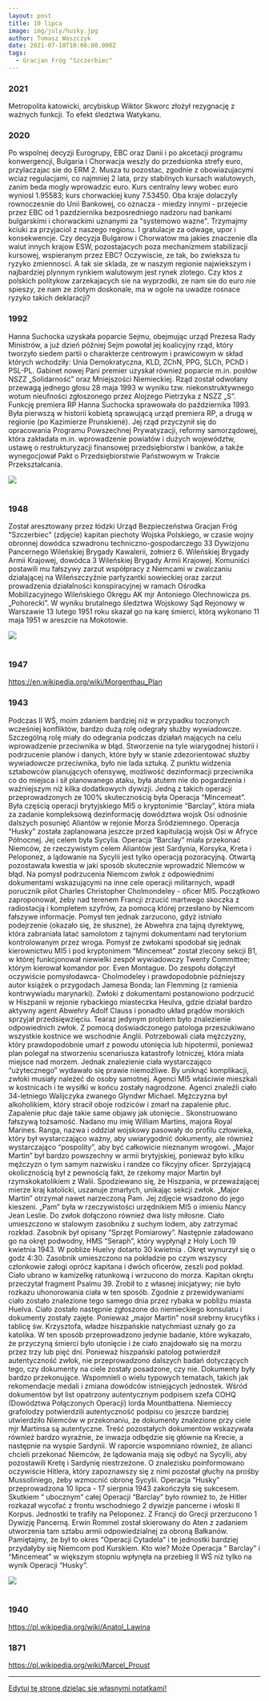 ```yaml
---
layout: post
title: 10 lipca
image: img/july/husky.jpg
author: Tomasz Waszczyk
date: 2021-07-10T10:00:00.000Z
tags:
  - Gracjan Fróg "Szczerbiec"
---
```


### 2021

Metropolita katowicki, arcybiskup Wiktor Skworc złożył rezygnację z ważnych funkcji. To efekt śledztwa Watykanu.

### 2020

Po wspolnej decyzji Eurogrupy, EBC oraz Danii i po akcetacji programu konwergencji, Bulgaria i Chorwacja weszly do przedsionka strefy euro, przylaczajac sie do ERM 2. Musza tu pozostac, zgodnie z obowiazujacymi wciaz regulacjami, co najmniej 2 lata, przy stabilnych kursach walutowych, zanim beda mogly wprowadzic euro.
Kurs centralny lewy wobec euro wyniosl 1.95583; kurs chorwackiej kuny 7.53450.
Oba kraje dolaczyly rownoczesnie do Unii Bankowej, co oznacza - miedzy innymi - przejecie przez EBC od 1 pazdziernika bezposredniego nadzoru nad bankami bulgarskimi i chorwackimi uznanymi za "systemowo wazne".
Trzymajmy kciuki za przyjaciol z naszego regionu. I gratulacje za odwage, upor i konsekwencje.
Czy decyzja Bulgarow i Chorwatow ma jakies znaczenie dla walut innych krajow ESW, pozostajacych poza mechanizmem stabilizacji kursowej, wspieranym przez EBC?
Oczywiscie, ze tak, bo zwieksza tu ryzyko zmiennosci.
A tak sie sklada, ze w naszym regionie najwiekszym i najbardziej plynnym rynkiem walutowym jest rynek zlotego.
Czy ktos z polskich politykow zarzekajacych sie na wyprzodki, ze nam sie do euro nie spieszy, ze nam ze zlotym doskonale, ma w ogole na uwadze rosnace ryzyko takich deklaracji?

### 1992

Hanna Suchocka uzyskała poparcie Sejmu, obejmując urząd Prezesa Rady Ministrów, a już dzień później Sejm powołał jej koalicyjny rząd, który tworzyło siedem partii o charakterze centrowym i prawicowym w skład których wchodziły: Unia Demokratyczna, KLD, ZChN, PPG, SLCh, PChD i PSL-PL. Gabinet nowej Pani premier uzyskał również poparcie m.in. posłów NSZZ „Solidarność” oraz Mniejszości Niemieckiej. Rząd został odwołany przewagą jednego głosu 28 maja 1993 w wyniku tzw. niekonstruktywnego wotum nieufności zgłoszonego przez Alojzego Pietrzyka z NSZZ „S”. Funkcję premiera RP Hanna Suchocka sprawowała do października 1993. Była pierwszą w historii kobietą sprawującą urząd premiera RP, a drugą w regionie (po Kazimierze Prunskienė). Jej rząd przyczynił się do opracowania Programu Powszechnej Prywatyzacji, reformy samorządowej, która zakładała m.in. wprowadzenie powiatów i dużych województw, ustawę o restrukturyzacji finansowej przedsiębiorstw i banków, a także wynegocjował Pakt o Przedsiębiorstwie Państwowym w Trakcie Przekształcania.

<img src="./img/july/suchocka.jpg"><br><br>

### 1948

Został aresztowany przez łódzki Urząd Bezpieczeństwa Gracjan Fróg "Szczerbiec" (zdjęcie) kapitan piechoty Wojska Polskiego, w czasie wojny obronnej dowódca szwadronu techniczno-gospodarczego 33 Dywizjonu Pancernego Wileńskiej Brygady Kawalerii, żołnierz 6. Wileńskiej Brygady Armii Krajowej, dowódca 3 Wileńskiej Brygady Armii Krajowej.
Komuniści postawili mu fałszywy zarzut współpracy z Niemcami w zwalczaniu działającej na Wileńszczyźnie partyzantki sowieckiej oraz zarzut prowadzenia działalności konspiracyjnej w ramach Ośrodka Mobilizacyjnego Wileńskiego Okręgu AK mjr Antoniego Olechnowicza ps. „Pohorecki”.
W wyniku brutalnego śledztwa Wojskowy Sąd Rejonowy w Warszawie 13 lutego 1951 roku skazał go na karę śmierci, którą wykonano 11 maja 1951 w areszcie na Mokotowie.

<img src="./img/july/szczerbiec.jpg"><br><br>

### 1947

https://en.wikipedia.org/wiki/Morgenthau_Plan

### 1943

Podczas II WŚ, moim zdaniem bardziej niż w przypadku toczonych wcześniej konfliktów, bardzo dużą rolę odegrały służby wywiadowcze. Szczególną rolę miały do odegrania podczas działań mających na celu wprowadzenie przeciwnika w błąd. Stworzenie na tyle wiarygodnej historii i podrzucenie planów i danych, które były w stanie zdezorientować służby wywiadowcze przeciwnika, było nie lada sztuką. Z punktu widzenia sztabowców planujących ofensywę, możliwość dezinformacji przeciwnika co do miejsca i sił planowanego ataku, była atutem nie do pogardzenia i ważniejszym niż kilka dodatkowych dywizji. Jedną z takich operacji przeprowadzonych ze 100% skutecznością była Operacja “Mincemeat”. Była częścią operacji brytyjskiego MI5 o kryptonimie “Barclay”, która miała za zadanie kompleksową dezinformację dowództwa wojsk Osi odnośnie dalszych posunięć Aliantów w rejonie Morza Śródziemnego.
Operacja “Husky” została zaplanowana jeszcze przed kapitulacją wojsk Osi w Afryce Północnej. Jej celem była Sycylia. Operacja “Barclay” miała przekonać Niemców, że rzeczywistym celem Aliantów jest Sardynia, Korsyka, Kreta i Peloponez, a lądowanie na Sycylii jest tylko operacją pozoracyjną. Otwartą pozostawała kwestia w jaki sposób skutecznie wprowadzić NIemców w błąd. Na pomysł podrzucenia Niemcom zwłok z odpowiednimi dokumentami wskazującymi na inne cele operacji militarnych, wpadł porucznik pilot Charles Christopher Cholmondeley - oficer MI5. Początkowo zaproponował, żeby nad terenem Francji zrzucić martwego skoczka z radiostacją i kompletem szyfrów, za pomocą której przesłano by Niemcom fałszywe informacje. Pomysł ten jednak zarzucono, gdyż istniało podejrzenie (okazało się, że słuszne), że Abwehra zna tajną dyrektywę, która zabraniała latać samolotom z tajnymi dokumentami nad terytorium kontrolowanym przez wroga. Pomysł ze zwłokami spodobał się jednak kierownictwu MI5 i pod kryptonimem “Mincemeat” został zlecony sekcji B1, w której funkcjonował niewielki zespół wywiadowczy Twenty Committee; którym kierował komandor por. Even Montague. Do zespołu dołączył oczywiście pomysłodawca- Cholmodeley i prawdopodobnie późniejszy autor książek o przygodach Jamesa Bonda; Ian Flemming (z ramienia kontrwywiadu marynarki).
Zwłoki z dokumentami postanowiono podrzucić w Hiszpanii w rejonie rybackiego miasteczka Heulva, gdzie działał bardzo aktywny agent Abwehry Adolf Clauss i ponadto układ prądów morskich sprzyjał przedsięwzięciu.
Tearaz jedynym problem było znalezienie odpowiednich zwłok. Z pomocą doświadczonego patologa przeszukiwano wszystkie kostnice we wschodnie Anglii. Potrzebowali ciała mężczyzny, który prawdopodobnie umarł z powodu utonięcia lub hipotermii, ponieważ plan polegał na stworzeniu scenariusza katastrofy lotniczej, która miała miejsce nad morzem. Jednak znalezienie ciała wystarczająco “użytecznego” wydawało się prawie niemożliwe. By uniknąć komplikacji, zwłoki musiały należeć do osoby samotnej.
Agenci MI5 właściwie mieszkali w kostnicach i te wysiłki w końcu zostały nagrodzone. Agenci znaleźli ciało 34-letniego Walijczyka zwanego Glyndwr Michael. Mężczyzna był alkoholikiem, który stracił oboje rodziców i zmarł na zapalenie płuc. Zapalenie płuc daje takie same objawy jak utonięcie.. Skonstruowano fałszywą tożsamość. Nadano mu imię William Martins, majora Royal Marines.
Ranga, nazwa i oddział wojskowy pasowały do ​​profilu człowieka, który był wystarczająco ważny, aby uwiarygodnić dokumenty, ale również wystarczająco “pospolity”, aby być całkowicie nieznanym wrogowi. „Major Martin” był bardzo powszechny w armii brytyjskiej, ponieważ było kilku mężczyzn o tym samym nazwisku i randze co fikcyjny oficer. Sprzyjającą okolicznością był z pewnością fakt, że rzekomy major Martin był rzymskokatolikiem z Walii. Spodziewano się, że Hiszpania, w przeważającej mierze kraj katolicki, uszanuje zmarłych, unikając sekcji zwłok.
„Major Martin” otrzymał nawet narzeczoną Pam. Jej zdjęcie wsadzono do jego kieszeni. „Pam” była w rzeczywistości urzędnikiem MI5 o imieniu Nancy Jean Leslie. Do zwłok dołączono również dwa listy miłosne.
Ciało umieszczono w stalowym zasobniku z suchym lodem, aby zatrzymać rozkład. Zasobnik był opisany “Sprzęt Pomiarowy”. Następnie załadowano go na okręt podwodny, HMS “Seraph”, który wypłynął z Holy Loch 19 kwietnia 1943. W pobliże Huelvy dotarto 30 kwietnia . Okręt wynurzył się o godz 4:30. Zasobnik umieszczono na pokładzie po czym wszyscy członkowie załogi oprócz kapitana i dwóch oficerów, zeszli pod pokład. Ciało​​ ubrano w kamizelkę ratunkową i wrzucono do morza. Kapitan okrętu przeczytał fragment Psalmu 39. Zrobił to z własnej inicjatywy; nie było rozkazu uhonorowania ciała w ten sposób.
Zgodnie z przewidywaniami ciało zostało znalezione tego samego dnia przez rybaka w pobliżu miasta Huelva. Ciało zostało następnie zgłoszone do niemieckiego konsulatu i dokumenty zostały zajęte. Ponieważ „major Martin” nosił srebrny krucyfiks i tablicę św. Krzysztofa, władze hiszpańskie natychmiast uznały go za katolika. W ten sposób przeprowadzono jedynie badanie, które wykazało, że przyczyną śmierci było utonięcie i że ciało znajdowało się na morzu przez trzy lub pięć dni. Ponieważ hiszpański patolog potwierdził autentyczność zwłok, nie przeprowadzono dalszych badań dotyczących tego, czy dokumenty na ciele zostały posadzone, czy nie.
Dokumenty były bardzo przekonujące. Wspomnieli o wielu typowych tematach, takich jak rekomendacje medali i zmiana dowódców istniejących jednostek. Wśród dokumentów był list opatrzony autentycznym podpisem szefa COHQ (Dowództwa Połączonych Operacji) lorda Mountbattena. Niemieccy grafolodzy potwierdzili autentyczność podpisu co jeszcze bardziej utwierdziło Niemców w przekonaniu, że dokumenty znalezione przy ciele mjr Martinsa są autentyczne. Treść pozostałych dokumentów wskazywała również bardzo wyraźnie, że inwazja odbędzie się głównie na Krecie, a następnie na wyspie Sardynii. W raporcie wspomniano również, że alianci chcieli przekonać Niemców, że lądowania mają się odbyć na Sycylii, aby pozostawili Kretę i Sardynię niestrzeżone. O znalezisku poinformowano oczywiście Hitlera, który zapoznawszy się z nimi pozostał głuchy na prośby Mussoliniego, żeby wzmocnić obronę Sycylii.
Operacja “Husky” przeprowadzona 10 lipca - 17 sierpnia 1943 zakończyła się sukcesem. Skutkiem “ ubocznym” całej Operacji “Barclay” było również to, że Hitler rozkazał wycofać z frontu wschodniego 2 dywizje pancerne i włoski II Korpus. Jednostki te trafiły na Peloponez. Z Francji do Grecji przerzucono 1 Dywizję Pancerną. Erwin Rommel został skierowany do Aten z zadaniem utworzenia tam sztabu armii odpowiedzialnej za obroną Bałkanów. Pamiętajmy, że był to okres “Operacji Cytadela” i te jednostki bardziej przydałyby się Niemcom pod Kurskiem. Kto wie? Może Operacja “ Barclay” i “Mincemeat” w większym stopniu wpłynęła na przebieg II WŚ niż tylko na wynik Operacji “Husky”.

<img src="./img/july/husky.jpg"/><br><br>

### 1940

https://pl.wikipedia.org/wiki/Anatol_Lawina

### 1871

https://pl.wikipedia.org/wiki/Marcel_Proust

---

<a href="https://github.com/TomaszWaszczyk/historia.waszczyk.com/edit/master/src/content/july-10.md" target="_blank">Edytuj tę stronę dzieląc się własnymi notatkami!</a>
